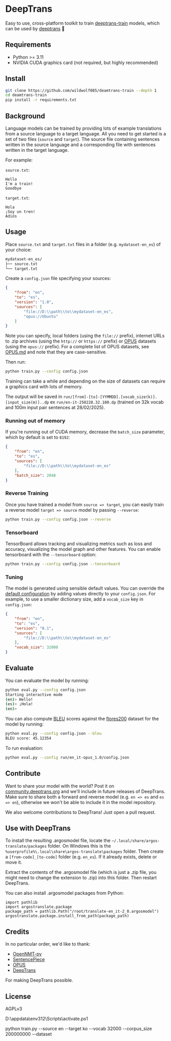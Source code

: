 # DeepTrans

Easy to use, cross-platform toolkit to train [deeptrans-train](https://github.com/wildwolf085/deamtrans-train) models, which can be used by [deeptrans](https://github.com/wildwolf085/deamtrans) 🚂

## Requirements

 * Python >= 3.11
 * NVIDIA CUDA graphics card (not required, but highly recommended)

## Install

```bash
git clone https://github.com/wildwolf085/deamtrans-train --depth 1
cd deamtrans-train
pip install -r requirements.txt
```

## Background

Language models can be trained by providing lots of example translations from a source language to a target language. All you need to get started is a set of two files (`source` and `target`). The source file containing sentences written in the source language and a corresponding file with sentences written in the target language.

For example:

`source.txt`:

```
Hello
I'm a train!
Goodbye
```

`target.txt`:

```
Hola
¡Soy un tren!
Adiós
```

## Usage

Place `source.txt` and `target.txt` files in a folder (e.g. `mydataset-en_es`) of your choice:

```bash
mydataset-en_es/
├── source.txt
└── target.txt
```

Create a `config.json` file specifying your sources:

```json
{
    "from": "en",
    "to": "es",
    "version": "1.0",
    "sources": [
        "file://D:\\path\\to\\mydataset-en_es",
        "opus://Ubuntu"
    ]
}
```

Note you can specify, local folders (using the `file://` prefix), internet URLs to .zip archives (using the `http://` or `https://` prefix) or [OPUS](https://opus.nlpl.eu/) datasets (using the `opus://` prefix). For a complete list of OPUS datasets, see [OPUS.md](OPUS.md) and note that they are case-sensitive.

Then run:

```bash
python train.py --config config.json
```

Training can take a while and depending on the size of datasets can require a graphics card with lots of memory.

The output will be saved in `run/[from]-[to]-[YYMMDD].[vocab_size(k)].[input_size(m)]..dp` ex `run/en-it-250228.32.100.dp` (trained on 32k vocab and 100m input pair sentences at 28/02/2025).

### Running out of memory

If you're running out of CUDA memory, decrease the `batch_size` parameter, which by default is set to `8192`:

```json
{
    "from": "en",
    "to": "es",
    "sources": [
        "file://D:\\path\\to\\mydataset-en_es"
    ],
    "batch_size": 2048
}
```

### Reverse Training

Once you have trained a model from `source => target`, you can easily train a reverse model `target => source` model by passing `--reverse`:

```bash
python train.py --config config.json --reverse
```

### Tensorboard

TensorBoard allows tracking and visualizing metrics such as loss and accuracy, visualizing the model graph and other features. You can enable tensorboard with the `--tensorboard` option:

```bash
python train.py --config config.json --tensorboard
```

### Tuning

The model is generated using sensible default values. You can override the [default configuration](https://github.com/wildwolf085/deamtrans-train/blob/main/train.py#L276) by adding values directly to your `config.json`. For example, to use a smaller dictionary size, add a `vocab_size` key in `config.json`:

```json
{
    "from": "en",
    "to": "es",
    "version": "0.1",
    "sources": [
        "file://D:\\path\\to\\mydataset-en_es"
    ],
    "vocab_size": 32000
}
```

## Evaluate

You can evaluate the model by running:

```bash
python eval.py --config config.json
Starting interactive mode
(en)> Hello!
(es)> ¡Hola!
(en)>
```

You can also compute [BLEU](https://en.wikipedia.org/wiki/BLEU) scores against the [flores200](https://github.com/facebookresearch/flores/blob/main/flores200/README.md) dataset for the model by running:

```bash
python eval.py --config config.json --bleu
BLEU score: 45.12354
```

To run evaluation:

```bash
python eval.py --config run/en_it-opus_1.0/config.json
```

## Contribute

Want to share your model with the world? Post it on [community.deeptrans.org](https://community.deeptrans.org) and we'll include in future releases of DeepTrans. 
Make sure to share both a forward and reverse model (e.g. `en => es` and `es => en`), otherwise we won't be able to include it in the model repository.

We also welcome contributions to DeepTrans! Just open a pull request.

## Use with DeepTrans

To install the resulting .argosmodel file, locate the `~/.local/share/argos-translate/packages` folder. On Windows this is the `%userprofile%\.local\share\argos-translate\packages` folder. Then create a `[from-code]_[to-code]` folder (e.g. `en_es`). If it already exists, delete or move it.

Extract the contents of the .argosmodel file (which is just a .zip file, you might need to change the extension to .zip) into this folder. Then restart DeepTrans.

You can also install .argosmodel packages from Python:
```
import pathlib
import argostranslate.package
package_path = pathlib.Path("/root/translate-en_it-2_0.argosmodel")
argostranslate.package.install_from_path(package_path)
```

## Credits

In no particular order, we'd like to thank:

 * [OpenNMT-py](https://github.com/OpenNMT/OpenNMT-py)
 * [SentencePiece](https://github.com/google/sentencepiece)
 * [OPUS](https://opus.nlpl.eu)
 * [DeepTrans](https://github.com/wildwolf085/deamtrans)

For making DeepTrans possible.

## License

AGPLv3


D:\appdata\env312\Scripts\activate.ps1

python train.py --source en --target ko --vocab 32000 --corpus_size 200000000 --dataset